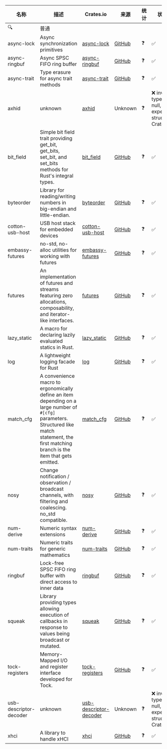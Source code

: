 
| 名称 | 描述 | Crates.io | 来源 | 统计 | 状态 |
|---|---|---|---|---|---|
| 🔍 | 普通 | | | | |
| async-lock | Async synchronization primitives | [async-lock](https://crates.io/crates/async-lock) | [GitHub](https://github.com/smol-rs/async-lock) | ❓ | ✅ |
| async-ringbuf | Async SPSC FIFO ring buffer | [async-ringbuf](https://crates.io/crates/async-ringbuf) | [GitHub](https://github.com/agerasev/ringbuf.git) | ❓ | ✅ |
| async-trait | Type erasure for async trait methods | [async-trait](https://crates.io/crates/async-trait) | [GitHub](https://github.com/dtolnay/async-trait) | ❓ | ✅ |
| axhid | unknown | [axhid](https://crates.io/crates/axhid) | Unknown | ❓ | ❌ invalid type: null, expected struct CrateInfo |
| bit_field | Simple bit field trait providing get_bit, get_bits, set_bit, and set_bits methods for Rust's integral types. | [bit_field](https://crates.io/crates/bit_field) | [GitHub](https://github.com/phil-opp/rust-bit-field) | ❓ | ✅ |
| byteorder | Library for reading/writing numbers in big-endian and little-endian. | [byteorder](https://crates.io/crates/byteorder) | [GitHub](https://github.com/BurntSushi/byteorder) | ❓ | ✅ |
| cotton-usb-host | USB host stack for embedded devices | [cotton-usb-host](https://crates.io/crates/cotton-usb-host) | [GitHub](https://github.com/pdh11/cotton) | ❓ | ✅ |
| embassy-futures | no-std, no-alloc utilities for working with futures | [embassy-futures](https://crates.io/crates/embassy-futures) | [GitHub](https://github.com/embassy-rs/embassy) | ❓ | ✅ |
| futures | An implementation of futures and streams featuring zero allocations, composability, and iterator-like interfaces.  | [futures](https://crates.io/crates/futures) | [GitHub](https://github.com/rust-lang/futures-rs) | ❓ | ✅ |
| lazy_static | A macro for declaring lazily evaluated statics in Rust. | [lazy_static](https://crates.io/crates/lazy_static) | [GitHub](https://github.com/rust-lang-nursery/lazy-static.rs) | ❓ | ✅ |
| log | A lightweight logging facade for Rust  | [log](https://crates.io/crates/log) | [GitHub](https://github.com/rust-lang/log) | ❓ | ✅ |
| match_cfg | A convenience macro to ergonomically define an item depending on a large number of `#[cfg]` parameters. Structured like match statement, the first matching branch is the item that gets emitted.  | [match_cfg](https://crates.io/crates/match_cfg) | [GitHub](https://github.com/gnzlbg/match_cfg) | ❓ | ✅ |
| nosy | Change notification / observation / broadcast channels, with filtering and coalescing. no_std compatible. | [nosy](https://crates.io/crates/nosy) | [GitHub](https://github.com/kpreid/nosy/) | ❓ | ✅ |
| num-derive | Numeric syntax extensions | [num-derive](https://crates.io/crates/num-derive) | [GitHub](https://github.com/rust-num/num-derive) | ❓ | ✅ |
| num-traits | Numeric traits for generic mathematics | [num-traits](https://crates.io/crates/num-traits) | [GitHub](https://github.com/rust-num/num-traits) | ❓ | ✅ |
| ringbuf | Lock-free SPSC FIFO ring buffer with direct access to inner data | [ringbuf](https://crates.io/crates/ringbuf) | [GitHub](https://github.com/agerasev/ringbuf.git) | ❓ | ✅ |
| squeak | Library providing types allowing execution of callbacks in response to values being broadcast or mutated. | [squeak](https://crates.io/crates/squeak) | [GitHub](https://github.com/agersant/squeak) | ❓ | ✅ |
| tock-registers | Memory-Mapped I/O and register interface developed for Tock. | [tock-registers](https://crates.io/crates/tock-registers) | [GitHub](https://github.com/tock/tock/tree/master/libraries/tock-register-interface) | ❓ | ✅ |
| usb-descriptor-decoder | unknown | [usb-descriptor-decoder](https://crates.io/crates/usb-descriptor-decoder) | Unknown | ❓ | ❌ invalid type: null, expected struct CrateInfo |
| xhci | A library to handle xHCI | [xhci](https://crates.io/crates/xhci) | [GitHub](https://github.com/rust-osdev/xhci) | ❓ | ✅ |
